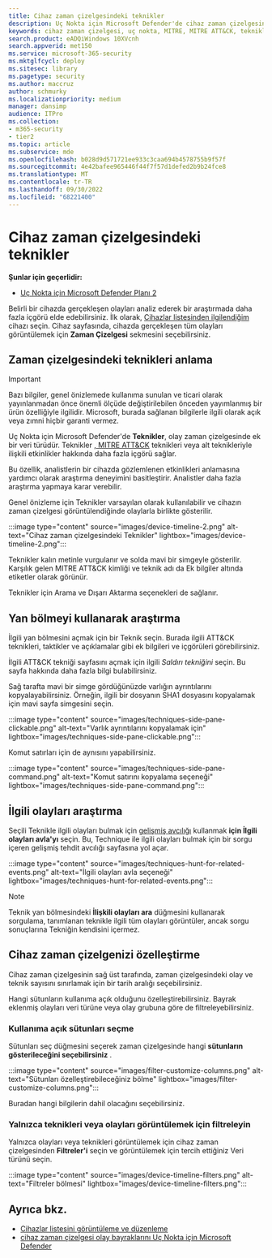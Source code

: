 ```yaml
---
title: Cihaz zaman çizelgesindeki teknikler
description: Uç Nokta için Microsoft Defender'de cihaz zaman çizelgesini anlama
keywords: cihaz zaman çizelgesi, uç nokta, MITRE, MITRE ATT&CK, teknikler, taktikler
search.product: eADQiWindows 10XVcnh
search.appverid: met150
ms.service: microsoft-365-security
ms.mktglfcycl: deploy
ms.sitesec: library
ms.pagetype: security
ms.author: maccruz
author: schmurky
ms.localizationpriority: medium
manager: dansimp
audience: ITPro
ms.collection:
- m365-security
- tier2
ms.topic: article
ms.subservice: mde
ms.openlocfilehash: b028d9d571721ee933c3caa694b4578755b9f57f
ms.sourcegitcommit: 4e42bafee965446f44f7f57d1defed2b9b24fce8
ms.translationtype: MT
ms.contentlocale: tr-TR
ms.lasthandoff: 09/30/2022
ms.locfileid: "68221400"
---
```

# <a name="techniques-in-the-device-timeline"></a>Cihaz zaman çizelgesindeki teknikler

**Şunlar için geçerlidir:**
- [Uç Nokta için Microsoft Defender Planı 2](https://go.microsoft.com/fwlink/?linkid=2154037)

Belirli bir cihazda gerçekleşen olayları analiz ederek bir araştırmada daha fazla içgörü elde edebilirsiniz. İlk olarak, [Cihazlar listesinden ilgilendiğim](machines-view-overview.md) cihazı seçin. Cihaz sayfasında, cihazda gerçekleşen tüm olayları görüntülemek için **Zaman Çizelgesi** sekmesini seçebilirsiniz.

## <a name="understand-techniques-in-the-timeline"></a>Zaman çizelgesindeki teknikleri anlama

> [!IMPORTANT]
> Bazı bilgiler, genel önizlemede kullanıma sunulan ve ticari olarak yayınlanmadan önce önemli ölçüde değiştirilebilen önceden yayımlanmış bir ürün özelliğiyle ilgilidir. Microsoft, burada sağlanan bilgilerle ilgili olarak açık veya zımni hiçbir garanti vermez.

Uç Nokta için Microsoft Defender'de **Teknikler**, olay zaman çizelgesinde ek bir veri türüdür. Teknikler [, MITRE ATT&CK](https://attack.mitre.org/) teknikleri veya alt teknikleriyle ilişkili etkinlikler hakkında daha fazla içgörü sağlar.

Bu özellik, analistlerin bir cihazda gözlemlenen etkinlikleri anlamasına yardımcı olarak araştırma deneyimini basitleştirir. Analistler daha fazla araştırma yapmaya karar verebilir.

Genel önizleme için Teknikler varsayılan olarak kullanılabilir ve cihazın zaman çizelgesi görüntülendiğinde olaylarla birlikte gösterilir.

:::image type="content" source="images/device-timeline-2.png" alt-text="Cihaz zaman çizelgesindeki Teknikler" lightbox="images/device-timeline-2.png":::

Teknikler kalın metinle vurgulanır ve solda mavi bir simgeyle gösterilir. Karşılık gelen MITRE ATT&CK kimliği ve teknik adı da Ek bilgiler altında etiketler olarak görünür.

Teknikler için Arama ve Dışarı Aktarma seçenekleri de sağlanır.

## <a name="investigate-using-the-side-pane"></a>Yan bölmeyi kullanarak araştırma

İlgili yan bölmesini açmak için bir Teknik seçin. Burada ilgili ATT&CK teknikleri, taktikler ve açıklamalar gibi ek bilgileri ve içgörüleri görebilirsiniz.

İlgili ATT&CK tekniği sayfasını açmak için ilgili *Saldırı tekniğini* seçin. Bu sayfa hakkında daha fazla bilgi bulabilirsiniz.

Sağ tarafta mavi bir simge gördüğünüzde varlığın ayrıntılarını kopyalayabilirsiniz. Örneğin, ilgili bir dosyanın SHA1 dosyasını kopyalamak için mavi sayfa simgesini seçin.

:::image type="content" source="images/techniques-side-pane-clickable.png" alt-text="Varlık ayrıntılarını kopyalamak için" lightbox="images/techniques-side-pane-clickable.png":::

Komut satırları için de aynısını yapabilirsiniz.

:::image type="content" source="images/techniques-side-pane-command.png" alt-text="Komut satırını kopyalama seçeneği" lightbox="images/techniques-side-pane-command.png":::

## <a name="investigate-related-events"></a>İlgili olayları araştırma

Seçili Teknikle ilgili olayları bulmak için [gelişmiş avcılığı](advanced-hunting-overview.md) kullanmak **için İlgili olayları avla'yı** seçin. Bu, Technique ile ilgili olayları bulmak için bir sorgu içeren gelişmiş tehdit avcılığı sayfasına yol açar.

:::image type="content" source="images/techniques-hunt-for-related-events.png" alt-text="İlgili olayları avla seçeneği" lightbox="images/techniques-hunt-for-related-events.png":::

> [!NOTE]
> Teknik yan bölmesindeki **İlişkili olayları ara** düğmesini kullanarak sorgulama, tanımlanan teknikle ilgili tüm olayları görüntüler, ancak sorgu sonuçlarına Tekniğin kendisini içermez.

## <a name="customize-your-device-timeline"></a>Cihaz zaman çizelgenizi özelleştirme

Cihaz zaman çizelgesinin sağ üst tarafında, zaman çizelgesindeki olay ve teknik sayısını sınırlamak için bir tarih aralığı seçebilirsiniz.

Hangi sütunların kullanıma açık olduğunu özelleştirebilirsiniz. Bayrak eklenmiş olayları veri türüne veya olay grubuna göre de filtreleyebilirsiniz.

### <a name="choose-columns-to-expose"></a>Kullanıma açık sütunları seçme

Sütunları seç düğmesini seçerek zaman çizelgesinde hangi **sütunların gösterileceğini seçebilirsiniz** .

:::image type="content" source="images/filter-customize-columns.png" alt-text="Sütunları özelleştirebileceğiniz bölme" lightbox="images/filter-customize-columns.png":::


Buradan hangi bilgilerin dahil olacağını seçebilirsiniz.

### <a name="filter-to-view-techniques-or-events-only"></a>Yalnızca teknikleri veya olayları görüntülemek için filtreleyin

Yalnızca olayları veya teknikleri görüntülemek için cihaz zaman çizelgesinden **Filtreler'i** seçin ve görüntülemek için tercih ettiğiniz Veri türünü seçin.

:::image type="content" source="images/device-timeline-filters.png" alt-text="Filtreler bölmesi" lightbox="images/device-timeline-filters.png":::

## <a name="see-also"></a>Ayrıca bkz.

- [Cihazlar listesini görüntüleme ve düzenleme](machines-view-overview.md)
- [cihaz zaman çizelgesi olay bayraklarını Uç Nokta için Microsoft Defender](device-timeline-event-flag.md)
